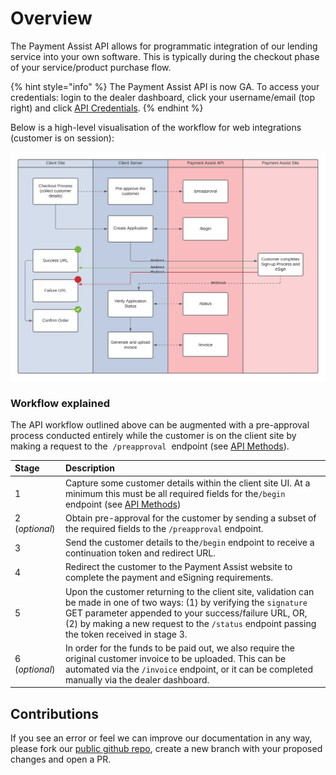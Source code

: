 # Overview

The Payment Assist API allows for programmatic integration of our lending service into your own software. This is typically during the checkout phase of your service/product purchase flow.

{% hint style="info" %}
The Payment Assist API is now GA. To access your credentials: login to the dealer dashboard, click your username/email \(top right\) and click [API Credentials](https://secure.payment-assist.co.uk/settings?tab=api).
{% endhint %}



Below is a high-level visualisation of the workflow for web integrations \(customer is on session\):

![](.gitbook/assets/api-web-flow-5-.png)



### Workflow explained

The API workflow outlined above can be augmented with a pre-approval process conducted entirely while the customer is on the client site by making a request to the ​ `/preapproval` ​ endpoint \(see​ [API Methods](methods/)\).

| **Stage** | **Description** |
| :--- | :--- |
| 1 | Capture some customer details within the client site UI. At a minimum this must be all required fields for the​ `/begin`​ endpoint \(see ​[API Methods](methods/)\) |
| 2 \(_optional_\) | Obtain pre-approval for the customer by sending a subset of the required fields to the ​ `/preapproval​` endpoint. |
| 3 | Send the customer details to the​ `/begin`​ endpoint to receive a continuation token and redirect URL. |
| 4 | Redirect the customer to the Payment Assist website to complete the payment and eSigning requirements. |
| 5 | Upon the customer returning to the client site, validation can be made in one of two ways: \(1\) by verifying the `signature` GET parameter appended to your success/failure URL, OR, \(2\) by making a new request to the `/status` endpoint passing the token received in stage 3. |
| 6 \(_optional_\) | In order for the funds to be paid out, we also require the original customer invoice to be uploaded. This can be automated via the `/invoice` endpoint, or it can be completed manually via the dealer dashboard. |


## Contributions

If you see an error or feel we can improve our documentation in any way, please fork our [public github repo](https://github.com/paymentassist/gitbook-api-docs), create a new branch with your proposed changes and open a PR.
